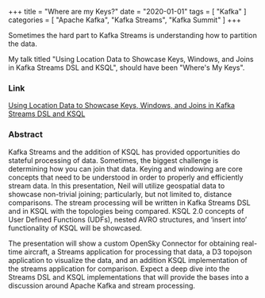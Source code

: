 +++
title = "Where are my Keys?"
date = "2020-01-01"
tags = [ "Kafka" ]
categories = [ "Apache Kafka", "Kafka Streams", "Kafka Summit" ]
+++

Sometimes the hard part to Kafka Streams is understanding how to partition the data.

My talk titled "Using Location Data to Showcase Keys, Windows, and Joins in Kafka Streams DSL and KSQL",
should have been "Where's My Keys".

### Link

[Using Location Data to Showcase Keys, Windows, and Joins in Kafka Streams DSL and KSQL](https://www.confluent.io/kafka-summit-lon19/using-location-data-showcase-keys-windows-joins)

### Abstract

Kafka Streams and the addition of KSQL has provided opportunities do stateful processing of data. Sometimes, 
the biggest challenge is determining how you can join that data. Keying and windowing are core concepts that 
need to be understood in order to properly and efficiently stream data. In this presentation, 
Neil will utilize geospatial data to showcase non-trivial joining; particularly, but not limited to, distance comparisons. 
The stream processing will be written in Kafka Streams DSL and in KSQL with the topologies being compared. 
KSQL 2.0 concepts of User Defined Functions (UDFs), nested AVRO structures, and ‘insert into’ functionality 
of KSQL will be showcased.

The presentation will show a custom OpenSky Connector for obtaining real-time aircraft, 
a Streams application for processing that data, a D3 topojson application to visualize the data, 
and an addition KSQL implementation of the streams application for comparison. Expect a deep dive into 
the Streams DSL and KSQL implementations that will provide the bases into a discussion around Apache Kafka 
and stream processing.